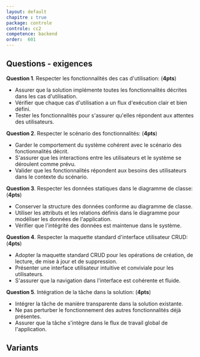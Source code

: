 ```yaml
---
layout: default
chapitre : true
package: controle
controle: cc2
competence: backend
order:  601
---
```


## Questions - exigences

**Question 1**. Respecter les fonctionnalités des cas d'utilisation: (**4pts**)

* Assurer que la solution implémente toutes les fonctionnalités décrites dans les cas d'utilisation.
* Vérifier que chaque cas d'utilisation a un flux d'exécution clair et bien défini.
* Tester les fonctionnalités pour s'assurer qu'elles répondent aux attentes des utilisateurs.

**Question 2**. Respecter le scénario des fonctionnalités: (**4pts**)

* Garder le comportement du système cohérent avec le scénario des fonctionnalités décrit.
* S'assurer que les interactions entre les utilisateurs et le système se déroulent comme prévu.
* Valider que les fonctionnalités répondent aux besoins des utilisateurs dans le contexte du scénario.

**Question 3**. Respecter les données statiques dans le diagramme de classe: (**4pts**)

* Conserver la structure des données conforme au diagramme de classe.
* Utiliser les attributs et les relations définis dans le diagramme pour modéliser les données de l'application.
* Vérifier que l'intégrité des données est maintenue dans le système.

**Question 4**. Respecter la maquette standard d'interface utilisateur CRUD: (**4pts**)

* Adopter la maquette standard CRUD pour les opérations de création, de lecture, de mise à jour et de suppression.
* Présenter une interface utilisateur intuitive et conviviale pour les utilisateurs.
* S'assurer que la navigation dans l'interface est cohérente et fluide.

**Question 5**. Intégration de la tâche dans la solution: (**4pts**)

* Intégrer la tâche de manière transparente dans la solution existante.
* Ne pas perturber le fonctionnement des autres fonctionnalités déjà présentes.
* Assurer que la tâche s'intègre dans le flux de travail global de l'application.

## Variants

